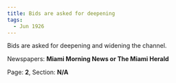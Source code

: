 ```yaml
---  
title: Bids are asked for deepening  
tags:  
  - Jun 1926  
---  
```

  
Bids are asked for deepening and widening the channel.  
  
Newspapers: **Miami Morning News or The Miami Herald**  
  
Page: **2**, Section: **N/A** 
